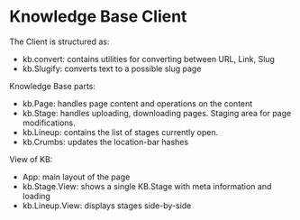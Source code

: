 # Knowledge Base Client

The Client is structured as:

- kb.convert: contains utilities for converting between URL, Link, Slug
- kb.Slugify: converts text to a possible slug page

Knowledge Base parts:

- kb.Page: handles page content and operations on the content
- kb.Stage: handles uploading, downloading pages. Staging area for page modifications.
- kb.Lineup: contains the list of stages currently open.
- kb.Crumbs: updates the location-bar hashes

View of KB:

- App: main layout of the page
- kb.Stage.View: shows a single KB.Stage with meta information and loading
- kb.Lineup.View: displays stages side-by-side
